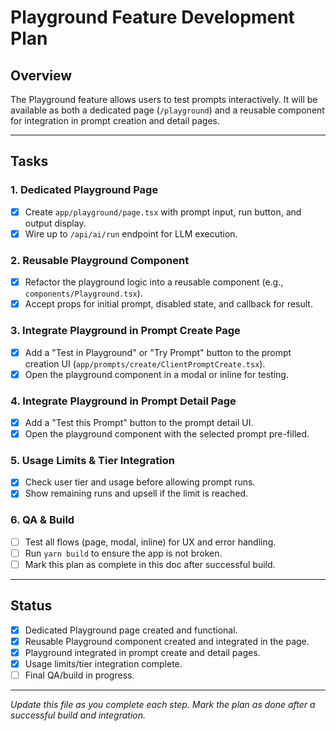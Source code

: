 # Playground Feature Development Plan

## Overview
The Playground feature allows users to test prompts interactively. It will be available as both a dedicated page (`/playground`) and a reusable component for integration in prompt creation and detail pages.

---

## Tasks

### 1. Dedicated Playground Page
- [x] Create `app/playground/page.tsx` with prompt input, run button, and output display.
- [x] Wire up to `/api/ai/run` endpoint for LLM execution.

### 2. Reusable Playground Component
- [x] Refactor the playground logic into a reusable component (e.g., `components/Playground.tsx`).
- [x] Accept props for initial prompt, disabled state, and callback for result.

### 3. Integrate Playground in Prompt Create Page
- [x] Add a "Test in Playground" or "Try Prompt" button to the prompt creation UI (`app/prompts/create/ClientPromptCreate.tsx`).
- [x] Open the playground component in a modal or inline for testing.

### 4. Integrate Playground in Prompt Detail Page
- [x] Add a "Test this Prompt" button to the prompt detail UI.
- [x] Open the playground component with the selected prompt pre-filled.

### 5. Usage Limits & Tier Integration
- [x] Check user tier and usage before allowing prompt runs.
- [x] Show remaining runs and upsell if the limit is reached.

### 6. QA & Build
- [ ] Test all flows (page, modal, inline) for UX and error handling.
- [ ] Run `yarn build` to ensure the app is not broken.
- [ ] Mark this plan as complete in this doc after successful build.

---

## Status
- [x] Dedicated Playground page created and functional.
- [x] Reusable Playground component created and integrated in the page.
- [x] Playground integrated in prompt create and detail pages.
- [x] Usage limits/tier integration complete.
- [ ] Final QA/build in progress.

---

*Update this file as you complete each step. Mark the plan as done after a successful build and integration.* 